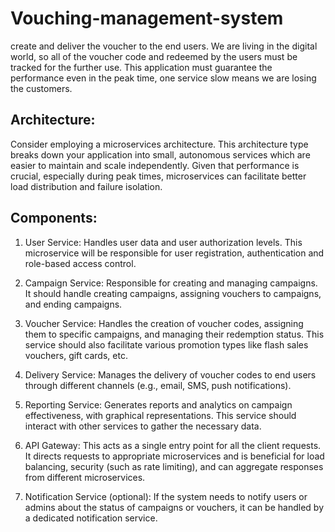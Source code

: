 # Vouching-management-system

create and deliver the voucher to the end users. We are living in the digital world, so all of the voucher code and redeemed by the users must be tracked for the further use. This application must guarantee the performance even in the peak time, one service slow means we are losing the customers. 

## Architecture:
Consider employing a microservices architecture. This architecture type breaks down your application into small, autonomous services which are easier to maintain and scale independently. Given that performance is crucial, especially during peak times, microservices can facilitate better load distribution and failure isolation.

## Components:
1. User Service: Handles user data and user authorization levels. This microservice will be responsible for user registration, authentication and role-based access control.

2. Campaign Service: Responsible for creating and managing campaigns. It should handle creating campaigns, assigning vouchers to campaigns, and ending campaigns.

3. Voucher Service: Handles the creation of voucher codes, assigning them to specific campaigns, and managing their redemption status. This service should also facilitate various promotion types like flash sales vouchers, gift cards, etc.

4. Delivery Service: Manages the delivery of voucher codes to end users through different channels (e.g., email, SMS, push notifications).

5. Reporting Service: Generates reports and analytics on campaign effectiveness, with graphical representations. This service should interact with other services to gather the necessary data.

6. API Gateway: This acts as a single entry point for all the client requests. It directs requests to appropriate microservices and is beneficial for load balancing, security (such as rate limiting), and can aggregate responses from different microservices.

7. Notification Service (optional): If the system needs to notify users or admins about the status of campaigns or vouchers, it can be handled by a dedicated notification service.

